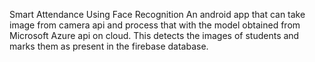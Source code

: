 Smart Attendance Using Face Recognition
An android app that can take image from camera api and process that with the model obtained from Microsoft Azure api on cloud. This detects the images of students and marks them as present in the firebase database.
